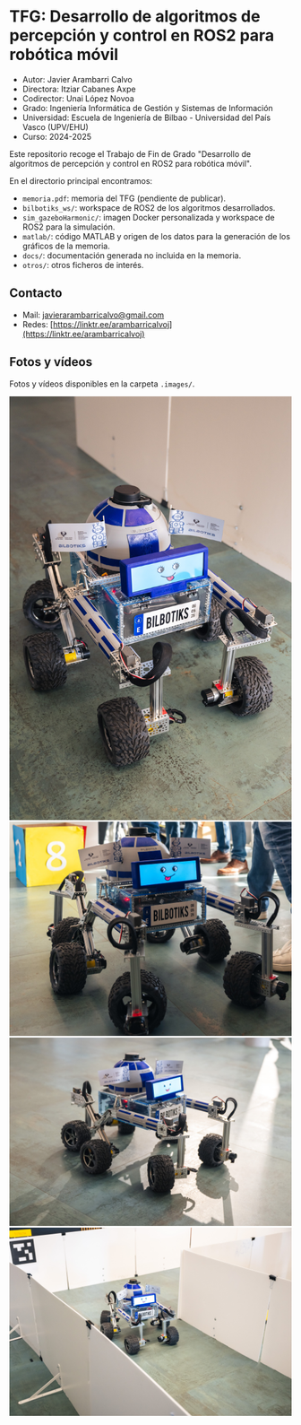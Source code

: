 # TFG: Desarrollo de algoritmos de percepción y control en ROS2 para robótica móvil
- Autor: Javier Arambarri Calvo
- Directora: Itziar Cabanes Axpe
- Codirector: Unai López Novoa
- Grado: Ingeniería Informática de Gestión y Sistemas de Información
- Universidad: Escuela de Ingeniería de Bilbao - Universidad del País Vasco (UPV/EHU)
- Curso: 2024-2025

Este repositorio recoge el Trabajo de Fin de Grado "Desarrollo de algoritmos de percepción y control en ROS2 para robótica móvil".

En el directorio principal encontramos:
- ``memoria.pdf``: memoria del TFG (pendiente de publicar).
- ``bilbotiks_ws/``: workspace de ROS2 de los algoritmos desarrollados.
- ``sim_gazeboHarmonic/``: imagen Docker personalizada y workspace de ROS2 para la simulación.
- ``matlab/``: código MATLAB y origen de los datos para la generación de los gráficos de la memoria.
- ``docs/``: documentación generada no incluida en la memoria.
- ``otros/``: otros ficheros de interés.

## Contacto
- Mail: javierarambarricalvo@gmail.com
- Redes: [https://linktr.ee/arambarricalvoj](https://linktr.ee/arambarricalvoj)

## Fotos y vídeos
Fotos y vídeos disponibles en la carpeta ``.images/``.
 
<div align="center">
  <img src="./.images/LG8_6613.jpg" alt="">
</div>

<div align="center">
  <img src="./.images/LG8_6625.jpg" alt="">
</div>

<div align="center">
  <img src="./.images/LG8_6987.jpg" alt="">
</div>

<div align="center">
  <img src="./.images/LG8_7076.jpg" alt="">
</div>